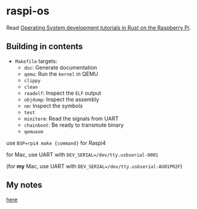 # raspi-os

Read [Operating System development tutorials in Rust on the Raspberry Pi](https://github.com/rust-embedded/rust-raspberrypi-OS-tutorials).

## Building in contents

- `Makefile` targets:
  - `doc`: Generate documentation
  - `qemu`: Run the `kernel` in QEMU
  - `clippy`
  - `clean`
  - `readelf`: Inspect the `ELF` output
  - `objdump`: Inspect the assembly
  - `nm`: Inspect the symbols
  - `test`
  - `miniterm`: Read the signals from UART
  - `chainboot`: Be ready to transmute binary
  - `qemuasm`

use `BSP=rpi4 make {command}` for Raspi4

for Mac, use UART with `DEV_SERIAL=/dev/tty.usbserial-0001`

(for  **my** Mac, use UART with `DEV_SERIAL=/dev/tty.usbserial-AU01PR2F`)

## My notes

[here](notes.md)
